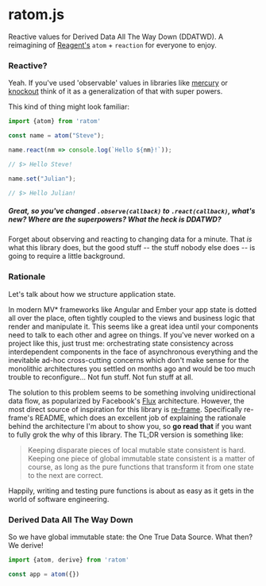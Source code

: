 # ratom.js
Reactive values for Derived Data All The Way Down (DDATWD). A reimagining of [Reagent's](http://github.com/reagent-project/reagent) `atom` + `reaction` for everyone to enjoy.

### Reactive?

Yeah. If you've used 'observable' values in libraries like [mercury](https://github.com/Raynos/mercury) or [knockout](http://knockoutjs.com) think of it as a generalization of that with super powers.

This kind of thing might look familiar:

```javascript
import {atom} from 'ratom'

const name = atom("Steve");

name.react(nm => console.log(`Hello ${nm}!`));

// $> Hello Steve!

name.set("Julian");

// $> Hello Julian!
```

##### Great, so you've changed `.observe(callback)` to `.react(callback)`, what's new? Where are the superpowers? What the heck is DDATWD?

Forget about observing and reacting to changing data for a minute. That *is* what this library does, but the good stuff -- the stuff nobody else does -- is going to require a little background.


### Rationale

Let's talk about how we structure application state.

In modern MV* frameworks like Angular and Ember your app state is dotted all over the place, often tightly coupled to the views and business logic that render and manipulate it. This seems like a great idea until your components need to talk to each other and agree on things. If you've never worked on a project like this, just trust me: orchestrating state consistency across interdependent components in the face of asynchronous everything and the inevitable ad-hoc cross-cutting concerns which don't make sense for the monolithic architectures you settled on months ago and would be too much trouble to reconfigure... Not fun stuff. Not fun stuff at all.

The solution to this problem seems to be something involving unidirectional data flow, as popularized by Facebook's [Flux](https://facebook.github.io/flux/) architecture. However, the most direct source of inspiration for this library is [re-frame](https://github.com/day8/re-frame). Specifically re-frame's README, which does an excellent job of explaining the rationale behind the architecture I'm about to show you, so **go read that** if you want to fully grok the why of this library. The TL;DR version is something like:

> Keeping disparate pieces of local mutable state consistent is hard. Keeping one piece of global immutable state consistent is a matter of course, as long as the pure functions that transform it from one state to the next are correct.

Happily, writing and testing pure functions is about as easy as it gets in the world of software engineering.

### Derived Data All The Way Down

So we have global immutable state: the One True Data Source. What then? We derive!

```javascript
import {atom, derive} from 'ratom'

const app = atom({})
```
